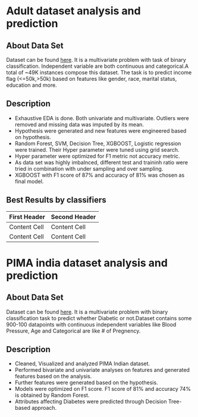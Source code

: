 # Adult dataset analysis and prediction
## About Data Set
Dataset can be found [here](http://archive.ics.uci.edu/ml/datasets/Adult). It is a multivariate problem with task of binary classification. Independent variable are both continuous and categorical.A total of ~49K instances compose this dataset. 
The task is to predict income flag (<=50k,>50k) based on features like gender, race, marital status, education and more.


## Description
- Exhaustive EDA is done. Both univariate and multivariate. Outliers were removed and missing data was imputed by its mean.
- Hypothesis were generated and new features were engineered based on hypothesis.
- Random Forest, SVM, Decision Tree, XGBOOST, Logistic regression were trained. Their Hyper parameter were tuned using grid search.
- Hyper parameter were optimized for F1 metric not accuracy metric.
- As data set was highly imbalnced, different test and traininh ratio were tried in combination with under sampling and over sampling.
- XGBOOST with F1 score of 87% and accuracy of 81% was chosen as final model.

## Best Results by classifiers
First Header  | Second Header
------------- | -------------
Content Cell  | Content Cell
Content Cell  | Content Cell


# PIMA india dataset analysis and prediction
## About Data Set
Dataset can be found [here](https://www.kaggle.com/uciml/pima-indians-diabetes-database). It is a multivariate problem with binary classification task to predict whether Diabetic or not.Dataset contains some 900-100 datapoints with continuous independent variables like Blood Pressure, Age and Categorical are like # of Pregnency.

## Description
- Cleaned, Visualized and analyzed PIMA Indian dataset.
- Performed bivariate and univariate analyses on features and generated features based on the analysis.
- Further features were generated based on the hypothesis.
- Models were optimized on F1 score. F1 score of 81% and accuracy 74% is obtained by Random Forest.
- Attributes affecting Diabetes were predicted through Decision Tree-based approach.
